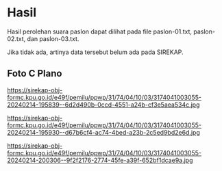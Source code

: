 # Hasil

Hasil perolehan suara paslon dapat dilihat pada file paslon-01.txt, paslon-02.txt, dan paslon-03.txt.

Jika tidak ada, artinya data tersebut belum ada pada SIREKAP.

## Foto C Plano

https://sirekap-obj-formc.kpu.go.id/e49f/pemilu/ppwp/31/74/04/10/03/3174041003055-20240214-195839--6d2d490b-0ccd-4551-a24b-cf3e5aea534c.jpg

https://sirekap-obj-formc.kpu.go.id/e49f/pemilu/ppwp/31/74/04/10/03/3174041003055-20240214-195930--d67b6cf4-ac74-4bed-a23b-2c5ed9bd2e6d.jpg

https://sirekap-obj-formc.kpu.go.id/e49f/pemilu/ppwp/31/74/04/10/03/3174041003055-20240214-200306--9f2f2176-2774-45fe-a39f-652bf1dcae9a.jpg
